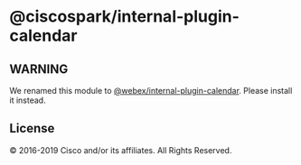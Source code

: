 # @ciscospark/internal-plugin-calendar

## WARNING

We renamed this module to [@webex/internal-plugin-calendar](https://www.npmjs.com/package/@webex/internal-plugin-calendar). Please install it instead.

## License

© 2016-2019 Cisco and/or its affiliates. All Rights Reserved.
